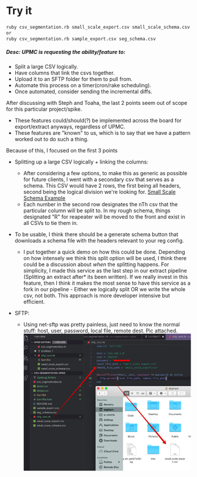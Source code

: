 # Try it
```
ruby csv_segmentation.rb small_scale_export.csv small_scale_schema.csv
or
ruby csv_segmentation.rb sample_export.csv seg_schema.csv
```


##### Desc: UPMC is requesting the ability/feature to:
  - Split a large CSV logically.
  - Have columns that link the csvs together.
  - Upload it to an SFTP folder for them to pull from.
  - Automate this process on a timer(cron/rake scheduling).
  - Once automated, consider sending the incremental diffs.

After discussing with Steph and Toaha, the last 2 points seem out of scope for this particular project/spike.
  - These features could/should(?) be implemented across the board for export/extract anyways, regardless of UPMC.
  - These features are "known" to us, which is to say that we have a pattern worked out to do such a thing.

Because of this, I focused on the first 3 points
  - Splitting up a large CSV logically + linking the columns:
    - After considering a few options, to make this as generic as possible for future clients, I went with a secondary csv that serves as a schema.  This CSV would have 2 rows, the first being all headers, second being the logical division we're looking for.  [Small Scale Schema Example](https://github.com/dompham/csv_segmentation/blob/master/small_scale_schema.csv)
	- Each number in the second row designates the nTh csv that the particular column will be split to.  In my rough schema, things designated "R" for reapeater will be moved to the front and exist in all CSVs to tie them in.
  - To be usable, I think there should be a generate schema button that downloads a schema file with the headers relevant to your reg config.

  	- I put together a quick demo on how this could be done.  Depending on how intensely we think this split option will be used, I think there could be a discussion about *when* the splitting happens.  For simplicity, I made this service as the last step in our extract pipeline (Splitting an extract after* its been written).  If we really invest in this feature, then I think it makes the most sense to have this service as a fork in our pipeline - Either we logically split OR we write the whole csv, not both. This approach is more developer intensive but efficient.


- SFTP:
	- Using net-sftp was pretty painless, just need to know the normal stuff: host, user, password, local file, remote dest.  Pic attached.
![sftp](https://github.com/dompham/csv_segmentation/blob/master/ezpzsftp.png)
